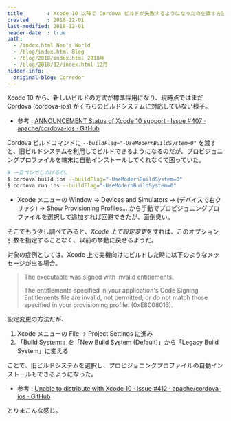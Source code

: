 ```yaml
---
title        : Xcode 10 以降で Cordova ビルドが失敗するようになったのを直す方法
created      : 2018-12-01
last-modified: 2018-12-01
header-date  : true
path:
  - /index.html Neo's World
  - /blog/index.html Blog
  - /blog/2018/index.html 2018年
  - /blog/2018/12/index.html 12月
hidden-info:
  original-blog: Corredor
---
```


Xcode 10 から、新しいビルドの方式が標準採用になり、現時点ではまだ Cordova (cordova-ios) がそちらのビルドシステムに対応していない様子。

- 参考 : [ANNOUNCEMENT Status of Xcode 10 support · Issue #407 · apache/cordova-ios · GitHub](https://github.com/apache/cordova-ios/issues/407)

Cordova ビルドコマンドに *`--buildFlag="-UseModernBuildSystem=0"`* を渡すと、旧ビルドシステムを利用してビルドできるようになるのだが、プロビジョニングプロファイルを端末に自動インストールしてくれなくて困っていた。

```bash
# 一旦コレでしのげるが…
$ cordova build ios --buildFlag="-UseModernBuildSystem=0"
$ cordova run ios --buildFlag="-UseModernBuildSystem=0"
```

- Xcode メニューの Window → Devices and Simulators → (デバイスで右クリック) → Show Provisioning Profiles... から手動でプロビジョニングプロファイルを選択して追加すれば回避できたが、面倒臭い。

そこでもう少し調べてみると、*Xcode 上で設定変更*をすれば、このオプション引数を指定することなく、以前の挙動に戻せるようだ。

対象の症例としては、Xcode 上で実機向けにビルドした時に以下のようなメッセージが出る場合。

> The executable was signed with invalid entitlements.
> 
> The entitlements specified in your application's Code Signing Entitlements file are invalid, not permitted, or do not match those specified in your provisioning profile. (0xE8008016).

設定変更の方法だが、

1. Xcode メニューの File → Project Settings に進み
2. 「Build System:」を「New Build System (Default)」から「Legacy Build System」に変える

ことで、旧ビルドシステムを選択し、プロビジョニングプロファイルの自動インストールもできるようになった。

- 参考 : [Unable to distribute with Xcode 10 · Issue #412 · apache/cordova-ios · GitHub](https://github.com/apache/cordova-ios/issues/412#issuecomment-422839734)

とりまこんな感じ。

